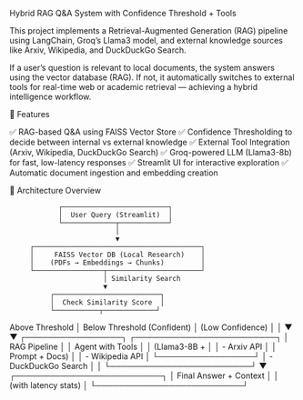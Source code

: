 Hybrid RAG Q&A System with Confidence Threshold + Tools

This project implements a Retrieval-Augmented Generation (RAG) pipeline using LangChain, Groq’s Llama3 model, and external knowledge sources like Arxiv, Wikipedia, and DuckDuckGo Search.

If a user’s question is relevant to local documents, the system answers using the vector database (RAG).
If not, it automatically switches to external tools for real-time web or academic retrieval — achieving a hybrid intelligence workflow.

🚀 Features

✅ RAG-based Q&A using FAISS Vector Store
✅ Confidence Thresholding to decide between internal vs external knowledge
✅ External Tool Integration (Arxiv, Wikipedia, DuckDuckGo Search)
✅ Groq-powered LLM (Llama3-8b) for fast, low-latency responses
✅ Streamlit UI for interactive exploration
✅ Automatic document ingestion and embedding creation

🧩 Architecture Overview

                ┌──────────────────────────┐
                │  User Query (Streamlit)  │
                └─────────────┬────────────┘
                              │
                              ▼
         ┌─────────────────────────────────────────┐
         │     FAISS Vector DB (Local Research)    │
         │    (PDFs → Embeddings → Chunks)         │
         └─────────────────┬───────────────────────┘
                           │ Similarity Search
                           ▼
              ┌──────────────────────────┐
              │  Check Similarity Score  │
              └───────────┬─────────────┘
   Above Threshold         │         Below Threshold
     (Confident)           │           (Low Confidence)
          │                │
          ▼                ▼
 ┌─────────────────┐  ┌─────────────────────────┐
 │   RAG Pipeline   │  │  Agent with Tools       │
 │  (Llama3-8B +    │  │ - Arxiv API             │
 │  Prompt + Docs)  │  │ - Wikipedia API         │
 └─────────────────┘  │ - DuckDuckGo Search      │
          │            └─────────────────────────┘
          ▼
 ┌──────────────────────────┐
 │   Final Answer + Context │
 │   (with latency stats)   │
 └──────────────────────────┘

